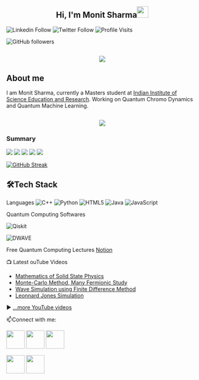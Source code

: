 <h2 align="center">Hi, I'm Monit Sharma<img src="https://user-images.githubusercontent.com/39955420/147578264-bae0526c-028a-49d2-8af8-d08bb4edbd2a.gif" height="30" width="30"></h2>
 
![Linkedin Follow](https://img.shields.io/badge/LinkedIn-15.5k-blue?style=social&logo=linkedin)
![Twitter Follow](https://img.shields.io/twitter/follow/MonitSharma1729?style=social) 
![Profile Visits](https://komarev.com/ghpvc/?username=MonitSharma)

![GitHub followers](https://img.shields.io/github/followers/MonitSharma?style=social)

<h2 align="center"><img src="https://github.com/MonitSharma/Quantum-Computation-Machine-Learning-and-Quantum-Machine-Learning-Free-Resources/blob/main/tumblr_mp2zd5uZvF1qbpwkro1_400.gif"></h2>

<h2>About me</h2>

I am Monit Sharma, currently a Masters student at [Indian Institute of Science Education and Research](https://www.iisermohali.ac.in/). Working on  Quantum Chromo Dynamics and Quantum Machine Learning.  


<h2 align="center"><img src="https://github.com/MonitSharma/Quantum-Computation-Machine-Learning-and-Quantum-Machine-Learning-Free-Resources/blob/main/cern.gif"></h2>

<h3>Summary</h3>

![](https://github-profile-summary-cards.vercel.app/api/cards/profile-details?username=MonitSharma&theme=vue)
![](https://github-profile-summary-cards.vercel.app/api/cards/repos-per-language?username=MonitSharma&theme=vue)
![](https://github-profile-summary-cards.vercel.app/api/cards/most-commit-language?username=MonitSharma&theme=vue)
![](https://github-profile-summary-cards.vercel.app/api/cards/stats?username=MonitSharma&theme=vue)
![](https://github-profile-summary-cards.vercel.app/api/cards/productive-time?username=MonitSharma&theme=vue)

[![GitHub Streak](https://github-readme-streak-stats.herokuapp.com/?user=MonitSharma&theme=dark&ring=FFB19A&hide_border=true&currStreakNum=F6A085&fire=F6A085&currStreakLabel=F6A085)](https://git.io/streak-stats)


<h2>🛠Tech Stack</h2>

Languages 
![C++](https://img.shields.io/badge/c-%2300599C.svg?style=for-the-badge&logo=c%2B%2B&logoColor=white)
![Python](https://img.shields.io/badge/python-%2300599C.svg?style=for-the-badge&logo=c%2B%2B&logoColor=white)
![HTML5](https://img.shields.io/badge/html5-%23E34F26.svg?style=for-the-badge&logo=html5&logoColor=white)
![Java](https://img.shields.io/badge/java-%23ED8B00.svg?style=for-the-badge&logo=java&logoColor=white)
![JavaScript](https://img.shields.io/badge/javascript-%23323330.svg?style=for-the-badge&logo=javascript&logoColor=%23F7DF1E)

Quantum Computing Softwares


![Qiskit](https://github.com/MonitSharma/Quantum-Computation-Machine-Learning-and-Quantum-Machine-Learning-Free-Resources/blob/main/qiskit.jpg)

![DWAVE](https://github.com/MonitSharma/Quantum-Computation-Machine-Learning-and-Quantum-Machine-Learning-Free-Resources/blob/main/DWAVE.png)


Free Quantum Computing Lectures
 [Notion](https://vaulted-pelican-d82.notion.site/Bookmarks-ab5e00cc61544c4a800e754303780f3d)



📺 Latest ouTube Videos

<!-- YOUTUBE-VIDEOS-LIST:START -->
- [Mathematics of Solid State Physics](https://www.youtube.com/watch?v=F7OXvL39DV8&t=4s)
- [Monte-Carlo Method, Many Fermionic Study](https://www.youtube.com/watch?v=V9cFf3m_NwI)
- [Wave Simulation using Finite Difference Method](https://www.youtube.com/watch?v=bMVtoVP4mAA)
- [Leonnard Jones Simulation](https://www.youtube.com/watch?v=UqC1jSn0vrY)

<!-- YOUTUBE-VIDEOS-LIST:END -->


▶ [...more YouTube videos](https://www.youtube.com/channel/UCZ3bjqNdZsrRacRzSMbzpuQ)




📫Connect with me:


[<img src="https://user-images.githubusercontent.com/39955420/147572655-e5feabb1-2a36-467c-9906-1fc66d606b41.png" height="48" width="48">](https://www.linkedin.com/in/monit-sharma-343425154/) 
[<img src="https://user-images.githubusercontent.com/39955420/147572505-a0f98499-2d13-4149-a68a-a66f7ebe0e23.png" height="48" width="48">](https://twitter.com/MonitSharma1729) 
[<img src="https://user-images.githubusercontent.com/39955420/147572399-e0dbf2e9-ea53-4341-8bb7-013f37a5d4ff.png" height="48" width="48">](https://www.youtube.com/channel/UCZ3bjqNdZsrRacRzSMbzpuQ) 

[<img src="https://user-images.githubusercontent.com/39955420/147611479-36ad6cd0-3b53-4d46-8035-0bd940e01a57.png" height="48" width="48">](mailto:monitsharma437@gmail.com)
[<img src="https://user-images.githubusercontent.com/39955420/147572858-093e11d5-c974-43de-9795-f328d4cda097.png" height="48" width="48">](https://www.instagram.com/_monitsharma/)



